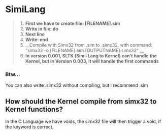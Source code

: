 # SimiLang
> 1. __First we have to create file: [FILENAME].sim__
> 2. __Write in file: do__
> 3. __Next line__
> 4. __Write: end__
> 5. __Compile with Simx32 from .sim to .simx32, with command: "simx32 -o [FILENAME].sim [OUTPUTNAME].simx32" __
> 6. __In version 0.001, SLTK (Simi-Lang to Kernel) can't handle the Kernel, but in Version 0.003, it will handle the first commands__

### Btw...
You can also write .simx32 without compiling, but I recommend .sim

## How should the Kernel compile from simx32 to Kernel functions?
In the C Language we have voids, the simx32 file will then trigger a void, if the keyword is correct.